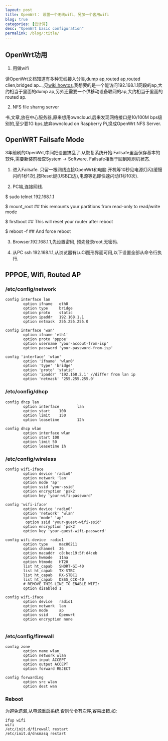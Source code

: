```yaml
---
layout: post
title: OpenWrt： 设置一个无线wifi，另加一个客用wifi
blog: true
categories: [云计算]
desc: "OpenWrt basic configuration"
permalink: /blog/:title/
---
```


## OpenWrt功用

1. 用做wifi

读OpenWrt文档知道有多种无线接入分类,dump ap,routed ap,routed clien,bridged ap...,见[wiki.howtos](https://wiki.openwrt.org/doc/howto/start),我想要的是一个能访问192.168.1.1网段的ap,大约相当于里面的dump ap,另外还需要一个供移动设备联网的ap,大约相当于里面的routed ap.

2. NFS file sharng server

书,文章,放在中心服务器,原来想用owncloud,后来发现网络接口是10/100M bps级别的,至少要1G bps,放弃owncloud on Raspberry Pi,换成OpenWrt NFS Server.

## OpenWRT Failsafe Mode

3年前刷的OpenWrt,中间把设置搞乱了.从恢复系统开始.Failsafe里面保存基本的软件,需要新装前检查System -> Software. Failsafe相当于回到刚刷机状态.

1. 进入Failsafe. 只留一根网线连接OpenWrt和电脑.开机等10秒见电源灯闪(缓慢闪约1秒1次),按Reset键(USB口边),电源等迅即快速闪动(1秒10次).

2. PC端,连接网线.

$ sudo telnet 192.168.1.1

$ mount_root ## this remounts your partitions from read-only to read/write mode

$ firstboot  ## This will reset your router after reboot

$ reboot -f ## And force reboot

3. Browser.192.168.1.1,先设置密码, 预先登录root,无密码.

4. 从PC ssh 192.168.1.1,从浏览器有LuCi图形界面可用,以下设置全部从命令行执行.

## PPPOE, Wifi, Routed AP

### /etc/config/network

```
config interface lan
        option ifname   eth0
        option type     bridge
        option proto    static
        option ipaddr   192.168.1.1
        option netmask  255.255.255.0

config interface 'wan'
        option ifname 'eth1'
        option proto 'pppoe'
        option username 'your-accout-from-isp'
        option password 'your-password-from-isp'

config 'interface' 'wlan'
        option 'ifname' 'wlan0'
        option 'type' 'bridge'
        option 'proto' 'static'
        option 'ipaddr' '192.168.2.1' //differ from lan ip
        option 'netmask' '255.255.255.0'
```

### /etc/config/dhcp

```
config dhcp lan
        option interface        lan
        option start    100
        option limit    150
        option leasetime        12h

config dhcp wlan
        option interface wlan
        option start 100
        option limit 50
        option leasetime 1h
```

### /etc/config/wireless
```
config wifi-iface
        option device 'radio0'
        option network 'lan'
        option mode 'ap'
        option ssid 'your-ssid'
        option encryption 'psk2'
        option key 'your-wifi-password'

config 'wifi-iface'
        option device 'radio0'
        option 'network' 'wlan'
        option 'mode' 'ap'
         option ssid 'your-guest-wifi-ssid'
        option encryption 'psk2'                                                                           
        option key 'your-guest-wifi-password'

config wifi-device  radio1
        option type     mac80211
        option channel  36
        option macaddr  c8:be:19:5f:d4:eb
        option hwmode   11na
        option htmode   HT20
        list ht_capab   SHORT-GI-40
        list ht_capab   TX-STBC
        list ht_capab   RX-STBC1
        list ht_capab   DSSS_CCK-40
        # REMOVE THIS LINE TO ENABLE WIFI:
        option disabled 1

config wifi-iface
        option device   radio1
        option network  lan
        option mode     ap
        option ssid     Openwrt
        option encryption none
        
```
### /etc/config/firewall

```
config zone
        option name wlan
        option network wlan
        option input ACCEPT
        option output ACCEPT
        option forward REJECT
                                        
config forwarding
        option src wlan
        option dest wan
```

### Reboot
为避免遗漏,从电源重启系统.否则命令有次序,容易出错.如:

```
ifup wifi
wifi
/etc/init.d/firewall restart
/etc/init.d/dnsmasq restart
```

